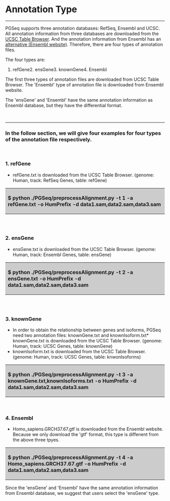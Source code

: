 # Annotation Type

* * *

PGSeq supports three annotation databases: RefSeq, Ensembl and UCSC. All annotation information from three databases are downloaded from the [UCSC Table Browser](http://genome.ucsc.edu/cgi-bin/hgTables?command=start). And the annotation information from Ensembl has  an [alternative (Ensembl website)](http://asia.ensembl.org/index.html). Therefore, there are   four types of annotation files.

The four types are:

1.  refGene2.  ensGene3.  knownGene4.  Ensembl

The first three types of annotation files are downloaded from UCSC Table Browser. The 'Ensembl' type of annotation file is downloaded from Ensembl website. 

The 'ensGene' and 'Ensembl' have the same annotation information as Ensembl database, but they have the differential format.

&nbsp;

* * *

### In the follow section, we will give four examples for four types of the annotation file respectively.

&nbsp;

### 1. refGene

*   refGene.txt is downloaded from the UCSC Table Browser. (genome: Human, track: RefSeq Genes, table: refGene)
<table width="100%" border="0">
  <tr>
    <th align="left" bgcolor="#CCCCCC" scope="col">

$ python ./PGSeq/preprocessAlignment<span class="prettyprint">.py</span> -t 1 -a refGene.txt -o HumPrefix -d data1.sam,data2.sam,data3.sam
</th>
  </tr>
</table>

### &nbsp;

### 2. ensGene

*   ensGene.txt is downloaded from  the  UCSC Table Browser. (genome: Human, track: Ensembl Genes, table: ensGene)
<table width="100%" border="0">
  <tr>
    <th align="left" bgcolor="#CCCCCC" scope="col">

$ python ./PGSeq/preprocessAlignment<span class="prettyprint">.py</span> -t 2 -a ensGene.txt -o HumPrefix -d data1.sam,data2.sam,data3.sam
</th>
  </tr>
</table>

### &nbsp;

### 3. knownGene

*   In order to obtain the relationship between genes and isoforms, PGSeq need two annotation files: knownGene.txt and knownIsoform.txt*   knownGene.txt is downloaded from   the UCSC Table Browser. (genome: Human, track: UCSC Genes, table: knownGene)
*   knownIsoform.txt is downloaded from the UCSC Table Browser. (genome: Human, track: UCSC Genes, table: knwonIsoforms)
<table width="100%" border="0">
  <tr>
    <th align="left" bgcolor="#CCCCCC" scope="col">

$ python ./PGSeq/preprocessAlignment<span class="prettyprint">.py</span> -t 3 -a knownGene.txt,knownIsoforms.txt -o HumPrefix -d data1.sam,data2.sam,data3.sam
</th>
  </tr>
</table>

&nbsp;

### 4. Ensembl

*   Homo_sapiens.GRCH37.67.gtf is downloaded from the Ensembl website. Because we only download the 'gtf' format, this type is diffenent from the above three tpyes.
<table width="100%" border="0">
  <tr>
    <th align="left" bgcolor="#CCCCCC" scope="col">

$ python ./PGSeq/preprocessAlignment<span class="prettyprint">.py</span> -t 4 -a Homo_sapiens.GRCH37.67.gtf -o HumPrefix -d data1.sam,data2.sam,data3.sam
</th>
  </tr>
</table>

Since the 'ensGene' and 'Ensembl' have the same annotation information from Ensembl database, we suggest that users select the 'ensGene' type.

&nbsp;

</body>
</html>